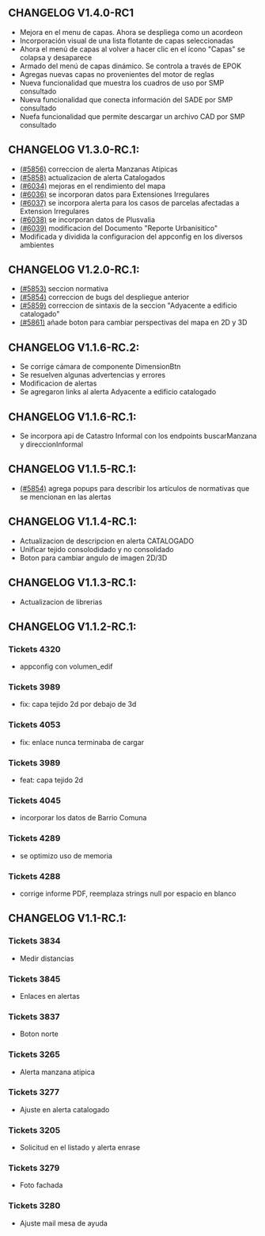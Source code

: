 ## CHANGELOG V1.4.0-RC1
- Mejora en el menu de capas. Ahora se despliega como un acordeon
- Incorporación visual de una lista flotante de capas seleccionadas
- Ahora el menú de capas al volver a hacer clic en el ícono "Capas" se colapsa y desaparece
- Armado del menú de capas dinámico. Se controla a través de EPOK
- Agregas nuevas capas no provenientes del motor de reglas
- Nueva funcionalidad que muestra los cuadros de uso por SMP consultado
- Nueva funcionalidad que conecta información del SADE por SMP consultado
- Nuefa funcionalidad que permite descargar un archivo CAD por SMP consultado

## CHANGELOG V1.3.0-RC.1:
- [(#5856)](https://sscite-redmine.buenosaires.gob.ar/issues/5856) correccion de alerta Manzanas Atípicas
- [(#5858)](https://sscite-redmine.buenosaires.gob.ar/issues/5858) actualizacion de alerta Catalogados
- [(#6034)](https://sscite-redmine.buenosaires.gob.ar/issues/6034) mejoras en el rendimiento del mapa
- [(#6036)](https://sscite-redmine.buenosaires.gob.ar/issues/6036) se incorporan datos para Extensiones Irregulares
- [(#6037)](https://sscite-redmine.buenosaires.gob.ar/issues/6037) se incorpora alerta para los casos de parcelas afectadas a Extension Irregulares
- [(#6038)](https://sscite-redmine.buenosaires.gob.ar/issues/6038) se incorporan datos de Plusvalia
- [(#6039)](https://sscite-redmine.buenosaires.gob.ar/issues/6039) modificacion del Documento "Reporte Urbanisitico"
- Modificada y dividida la configuracion del appconfig en los diversos ambientes

## CHANGELOG V1.2.0-RC.1:
- [(#5853)](https://sscite-redmine.buenosaires.gob.ar/issues/5853) seccion normativa
- [(#5854)](https://sscite-redmine.buenosaires.gob.ar/issues/5854) correccion de bugs del despliegue anterior
- [(#5859)](https://sscite-redmine.buenosaires.gob.ar/issues/5859) correccion de sintaxis de la seccion "Adyacente a edificio catalogado"
- [(#5861)](https://sscite-redmine.buenosaires.gob.ar/issues/5861) añade boton para cambiar perspectivas del mapa en 2D y 3D

## CHANGELOG V1.1.6-RC.2:
- Se corrige cámara de componente DimensionBtn
- Se resuelven algunas advertencias y errores
- Modificacion de alertas
- Se agregaron links al alerta Adyacente a edificio catalogado

## CHANGELOG V1.1.6-RC.1:
- Se incorpora api de Catastro Informal con los endpoints buscarManzana y direccionInformal

## CHANGELOG V1.1.5-RC.1:

- [(#5854)](https://sscite-redmine.buenosaires.gob.ar/issues/5854) agrega popups para describir los artículos de normativas que se mencionan en las alertas

## CHANGELOG V1.1.4-RC.1:
- Actualizacion de descripcion en alerta CATALOGADO
- Unificar tejido consolodidado y no consolidado
- Boton para cambiar angulo de imagen 2D/3D

## CHANGELOG V1.1.3-RC.1:
- Actualizacion de librerias


## CHANGELOG V1.1.2-RC.1:

### Tickets 4320
- appconfig con volumen_edif

### Tickets 3989
- fix: capa tejido 2d por debajo de 3d

### Tickets 4053
- fix: enlace nunca terminaba de cargar

### Tickets 3989
- feat: capa tejido 2d

### Tickets 4045
- incorporar los datos de Barrio Comuna

### Tickets 4289
- se optimizo uso de memoria

### Tickets 4288
- corrige informe PDF, reemplaza strings null por espacio en blanco



## CHANGELOG V1.1-RC.1:

### Tickets 3834
- Medir distancias

### Tickets 3845
- Enlaces en alertas

### Tickets 3837
- Boton norte

### Tickets 3265
- Alerta manzana atipica

### Tickets 3277
- Ajuste en alerta catalogado

### Tickets 3205
- Solicitud en el listado y alerta enrase

### Tickets 3279
- Foto fachada

### Tickets 3280
- Ajuste mail mesa de ayuda
